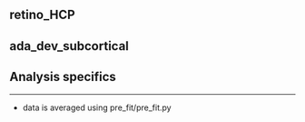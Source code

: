 ## retino_HCP

ada_dev_subcortical
-------------------

## Analysis specifics
---------------------
- data is averaged using pre_fit/pre_fit.py